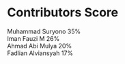 # Contributors Score

Muhammad Suryono 35%<br>
Iman Fauzi M 26%<br>
Ahmad Abi Mulya 20%<br>
Fadlian Alviansyah 17%<br>
